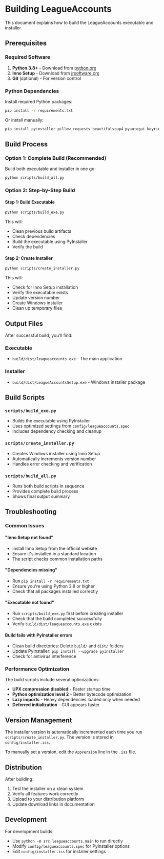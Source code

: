 # Building LeagueAccounts

This document explains how to build the LeagueAccounts executable and installer.

## Prerequisites

### Required Software
1. **Python 3.8+** - Download from [python.org](https://python.org)
2. **Inno Setup** - Download from [jrsoftware.org](https://jrsoftware.org/isdl.php)
3. **Git** (optional) - For version control

### Python Dependencies
Install required Python packages:
```bash
pip install -r requirements.txt
```

Or install manually:
```bash
pip install pyinstaller pillow requests beautifulsoup4 pyautogui keyring pyperclip
```

## Build Process

### Option 1: Complete Build (Recommended)
Build both executable and installer in one go:
```bash
python scripts/build_all.py
```

### Option 2: Step-by-Step Build

#### Step 1: Build Executable
```bash
python scripts/build_exe.py
```

This will:
- Clean previous build artifacts
- Check dependencies
- Build the executable using PyInstaller
- Verify the build

#### Step 2: Create Installer
```bash
python scripts/create_installer.py
```

This will:
- Check for Inno Setup installation
- Verify the executable exists
- Update version number
- Create Windows installer
- Clean up temporary files

## Output Files

After successful build, you'll find:

### Executable
- `build/dist/leagueaccounts.exe` - The main application

### Installer
- `build/dist/LeagueAccountsSetup.exe` - Windows installer package

## Build Scripts

### `scripts/build_exe.py`
- Builds the executable using PyInstaller
- Uses optimized settings from `config/leagueaccounts.spec`
- Includes dependency checking and cleanup

### `scripts/create_installer.py`
- Creates Windows installer using Inno Setup
- Automatically increments version number
- Handles error checking and verification

### `scripts/build_all.py`
- Runs both build scripts in sequence
- Provides complete build process
- Shows final output summary

## Troubleshooting

### Common Issues

#### "Inno Setup not found"
- Install Inno Setup from the official website
- Ensure it's installed in a standard location
- The script checks common installation paths

#### "Dependencies missing"
- Run `pip install -r requirements.txt`
- Ensure you're using Python 3.8 or higher
- Check that all packages installed correctly

#### "Executable not found"
- Run `scripts/build_exe.py` first before creating installer
- Check that the build completed successfully
- Verify `build/dist/leagueaccounts.exe` exists

#### Build fails with PyInstaller errors
- Clean build directories: Delete `build/` and `dist/` folders
- Update PyInstaller: `pip install --upgrade pyinstaller`
- Check for antivirus interference

### Performance Optimization

The build scripts include several optimizations:
- **UPX compression disabled** - Faster startup time
- **Python optimization level 2** - Better bytecode optimization
- **Lazy imports** - Heavy dependencies loaded only when needed
- **Deferred initialization** - GUI appears faster

## Version Management

The installer version is automatically incremented each time you run `scripts/create_installer.py`. The version is stored in `config/installer.iss`.

To manually set a version, edit the `AppVersion` line in the `.iss` file.

## Distribution

After building:
1. Test the installer on a clean system
2. Verify all features work correctly
3. Upload to your distribution platform
4. Update download links in documentation

## Development

For development builds:
- Use `python -m src.leagueaccounts.main` to run directly
- Modify `config/leagueaccounts.spec` for PyInstaller options
- Edit `config/installer.iss` for installer settings

